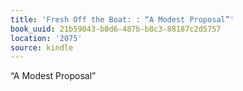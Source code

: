```yaml
---
title: 'Fresh Off the Boat: : “A Modest Proposal”'
book_uuid: 21b59043-b0d6-487b-b8c3-88187c2d5757
location: '2075'
source: kindle
---
```


“A Modest Proposal”